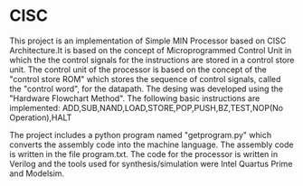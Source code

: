# CISC
This project is an implementation of Simple MIN Processor based on CISC Architecture.It is based on the concept of Microprogrammed Control Unit in which the the
control signals for the instructions are stored in a control store unit. The control unit of the processor is based on the concept of the "control store ROM" which stores the sequence of control signals, called the "control word", for the datapath.  The desing was developed using the "Hardware Flowchart Method". The following basic instructions
are implemented:
ADD,SUB,NAND,LOAD,STORE,POP,PUSH,BZ,TEST,NOP(No Operation),HALT

The project includes a python program named "getprogram.py" which converts the assembly code into the machine language. The assembly code is written in the file
program.txt. The code for the processor is written in Verilog and the tools used for synthesis/simulation were Intel Quartus Prime and Modelsim.
